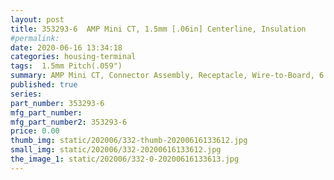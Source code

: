 ```yaml
---
layout: post
title: 353293-6  AMP Mini CT, 1.5mm [.06in] Centerline, Insulation 
#permalink: 
date: 2020-06-16 13:34:18
categories: housing-terminal
tags:  1.5mm Pitch(.059")
summary: AMP Mini CT, Connector Assembly, Receptacle, Wire-to-Board, 6 Position, 1.5mm [.06in] Centerline, Insulation Displacement Crimp (IDC), 1 Rows, Natural
published: true 
series: 
part_number: 353293-6
mfg_part_number: 
mfg_part_number2: 353293-6
price: 0.00
thumb_img: static/202006/332-thumb-20200616133612.jpg
small_img: static/202006/332-20200616133612.jpg
the_image_1: static/202006/332-0-20200616133613.jpg
---
```



